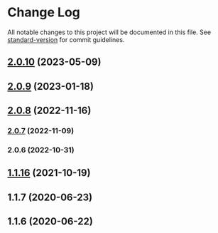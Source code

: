 # Change Log

All notable changes to this project will be documented in this file. See [standard-version](https://github.com/conventional-changelog/standard-version) for commit guidelines.

## [2.0.10](https://github.com/EliteScientist/SharedRequirePlugin/compare/v2.0.9...v2.0.10) (2023-05-09)



## [2.0.9](https://github.com/EliteScientist/SharedRequirePlugin/compare/v2.0.8...v2.0.9) (2023-01-18)



## [2.0.8](https://github.com/EliteScientist/SharedRequirePlugin/compare/v2.0.7...v2.0.8) (2022-11-16)

### [2.0.7](https://github.com/EliteScientist/SharedRequirePlugin/compare/v2.0.6...v2.0.7) (2022-11-09)

### 2.0.6 (2022-10-31)

## [1.1.16](https://github.com/EliteScientist/SharedRequirePlugin/compare/v1.1.15...v1.1.16) (2021-10-19)



## 1.1.7 (2020-06-23)



## 1.1.6 (2020-06-22)

